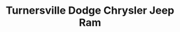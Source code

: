 ---
title: "Turnersville Dodge Chrysler Jeep Ram"
url: /turnersville/turnersville-dodge-chrysler-jeep-ram/
shop: car
---